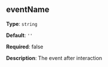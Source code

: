 ## eventName

**Type**: `string`

**Default**: `''`

**Required**: false

**Description**: The event after interaction
